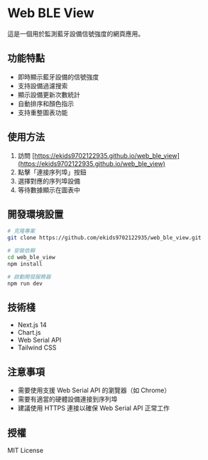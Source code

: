 # Web BLE View

這是一個用於監測藍牙設備信號強度的網頁應用。

## 功能特點

- 即時顯示藍牙設備的信號強度
- 支持設備過濾搜索
- 顯示設備更新次數統計
- 自動排序和顏色指示
- 支持重整圖表功能

## 使用方法

1. 訪問 [https://ekids9702122935.github.io/web_ble_view](https://ekids9702122935.github.io/web_ble_view)
2. 點擊「連接序列埠」按鈕
3. 選擇對應的序列埠設備
4. 等待數據顯示在圖表中

## 開發環境設置

```bash
# 克隆專案
git clone https://github.com/ekids9702122935/web_ble_view.git

# 安裝依賴
cd web_ble_view
npm install

# 啟動開發服務器
npm run dev
```

## 技術棧

- Next.js 14
- Chart.js
- Web Serial API
- Tailwind CSS

## 注意事項

- 需要使用支援 Web Serial API 的瀏覽器（如 Chrome）
- 需要有適當的硬體設備連接到序列埠
- 建議使用 HTTPS 連接以確保 Web Serial API 正常工作

## 授權

MIT License 